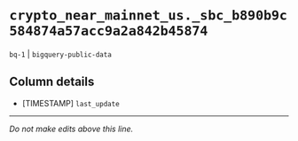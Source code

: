 # `crypto_near_mainnet_us._sbc_b890b9c584874a57acc9a2a842b45874`
`bq-1` | `bigquery-public-data`

## Column details
* [TIMESTAMP] `last_update`

-------------------------------------------------------------------------------
*Do not make edits above this line.*
